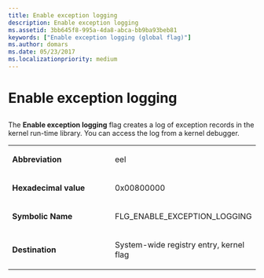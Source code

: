 ```yaml
---
title: Enable exception logging
description: Enable exception logging
ms.assetid: 3bb645f8-995a-4da8-abca-bb9ba93beb81
keywords: ["Enable exception logging (global flag)"]
ms.author: domars
ms.date: 05/23/2017
ms.localizationpriority: medium
---
```


# Enable exception logging


## <span id="ddk_enable_exception_logging_dtools"></span><span id="DDK_ENABLE_EXCEPTION_LOGGING_DTOOLS"></span>


The **Enable exception logging** flag creates a log of exception records in the kernel run-time library. You can access the log from a kernel debugger.

<table>
<colgroup>
<col width="50%" />
<col width="50%" />
</colgroup>
<tbody>
<tr class="odd">
<td align="left"><p><strong>Abbreviation</strong></p></td>
<td align="left"><p>eel</p></td>
</tr>
<tr class="even">
<td align="left"><p><strong>Hexadecimal value</strong></p></td>
<td align="left"><p>0x00800000</p></td>
</tr>
<tr class="odd">
<td align="left"><p><strong>Symbolic Name</strong></p></td>
<td align="left"><p>FLG_ENABLE_EXCEPTION_LOGGING</p></td>
</tr>
<tr class="even">
<td align="left"><p><strong>Destination</strong></p></td>
<td align="left"><p>System-wide registry entry, kernel flag</p></td>
</tr>
</tbody>
</table>

 

 

 





